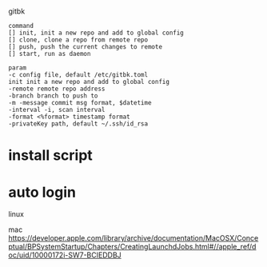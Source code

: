 #

gitbk 

```
command
[] init, init a new repo and add to global config
[] clone, clone a repo from remote repo
[] push, push the current changes to remote
[] start, run as daemon

param
-c config file, default /etc/gitbk.toml
init init a new repo and add to global config
-remote remote repo address
-branch branch to push to
-m -message commit msg format, $datetime
-interval -i, scan interval
-format <%format> timestamp format
-privateKey path, default ~/.ssh/id_rsa
```


# install script 
# auto login
linux

mac
https://developer.apple.com/library/archive/documentation/MacOSX/Conceptual/BPSystemStartup/Chapters/CreatingLaunchdJobs.html#//apple_ref/doc/uid/10000172i-SW7-BCIEDDBJ
